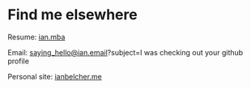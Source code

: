 # Find me elsewhere

Resume: [ian.mba](https://ian.mba)

Email: saying_hello@ian.email?subject=I was checking out your github profile

Personal site: [ianbelcher.me](https://ianbelcher.me)
